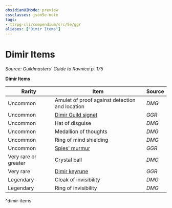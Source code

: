 ```yaml
---
obsidianUIMode: preview
cssclasses: json5e-note
tags:
- ttrpg-cli/compendium/src/5e/ggr
aliases: ["Dimir Items"]
---
```

# Dimir Items
*Source: Guildmasters' Guide to Ravnica p. 175* 

**Dimir Items**

| Rarity | Item | Source |
|--------|------|--------|
| Uncommon | Amulet of proof against detection and location | *DMG* |
| Uncommon | [Dimir Guild signet](dimir-guild-signet-ggr.md) | *GGR* |
| Uncommon | Hat of disguise | *DMG* |
| Uncommon | Medallion of thoughts | *DMG* |
| Uncommon | Ring of mind shielding | *DMG* |
| Uncommon | [Spies' murmur](spies-murmur-ggr.md) | *GGR* |
| Very rare or greater | Crystal ball | *DMG* |
| Very rare | [Dimir keyrune](dimir-keyrune-ggr.md) | *GGR* |
| Legendary | Cloak of invisibility | *DMG* |
| Legendary | Ring of invisibility | *DMG* |
^dimir-items